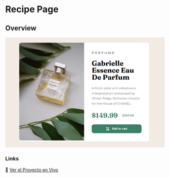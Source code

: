 # Recipe Page 

## Overview


![alt text](docs/image.png)

### Links

🚀 [Ver el Proyecto en Vivo](https://borghii.github.io/Product-preview-card-HTML-CSS-5/)
